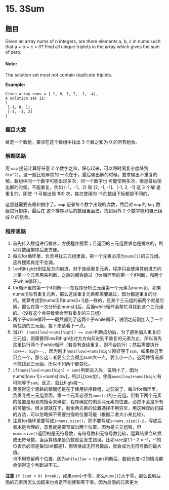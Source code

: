﻿# 15. 3Sum
## 题⽬
Given an array nums of n integers, are there elements a, b, c in nums such that a + b + c = 0? Find
all unique triplets in the array which gives the sum of zero.
#### Note:
The solution set must not contain duplicate triplets.

**Example:**
```
Given array nums = [-1, 0, 1, 2, -1, -4],
A solution set is:
[
 [-1, 0, 1],
 [-1, -1, 2]
]
```
### 题⽬⼤意
给定⼀个数组，要求在这个数组中找出 3 个数之和为 0 的所有组合。
### 解题思路
⽤ `map` 提前计算好任意 2 个数字之和，保存起来，可以将时间复杂度降到 `O(n^2)`。这⼀题⽐较麻烦的
⼀点在于，最后输出解的时候，要求输出不重复的解。数组中同⼀个数字可能出现多次，同⼀个数字也
可能使⽤多次，但是最后输出解的时候，不能重复。例如 [-1，-1，2] 和 [2, -1, -1]、[-1, 2, -1] 这 3 个解
是重复的，即使 -1 可能出现 100 次，每次使⽤的 -1 的数组下标都是不同的。

这⾥就需要去重和排序了。`map` 记录每个数字出现的次数，然后对 `map` 的 `key` 数组进⾏排序，最后在
这个排序以后的数组⾥⾯扫，找到另外 2 个数字能和⾃⼰组成 0 的组合。

### 程序思路
1. 首先传入数组进行排序，方便程序搜索；且返回的三元组要求也是排序的，所以对数组排序后更方便。
2. 每次for循环里，负责寻找三元组里面，第一个元素必须为`nums[i]`的三元组。这样搜索肯定不会漏。
3. `low`和`high`分别往反方向前进，对于连续重复元素，程序只会使用其前进方向上第一个元素用来判断，之后的都会跳过（for循环里的第一个if判断，和两个子while循环）。
4. for循环里的第一个if判断——在程序分析三元组第一个元素为nums\[i\]，如果nums\[i\]后有重复元素，那么这些重复元素都需要跳过，因为都是重复的分析。就算考虑到nums\[i\]和nums\[i+1\]是一样的，且某个三元组的前两个就是它俩，那么在第一次分析到nums\[i\]后，后面while循环会帮忙寻找到这个三元组的。（没有这个会导致集合里有重复的三元组）
5. 两个子while循环——既然都到了这两个子while循环，说明之前刚加入了一个新找到的三元组，接下来请看下一点。
6. 当`if( (nums[low]+nums[high]) == sum)`判断成功后，为了避免加入重复的三元组，则需要将low和high往对方方向前进到不重复的元素为止，所以首先这里执行两个子while循环（若没有连续重复，则不会执行）；然后需要执行`low++; high--;`，因为刚才`nums[low]+nums[high]`刚好等于`sum`，如果你这里只变一个，那么这二者要么会变得比sum大一点，要么小一点，这两种情况都不能找到三元组，所以不如两个都变化。
7. `if(nums[low]+nums[high] < sum)`判断进入后，说明小了，因为nums\[low+1\]>=nums\[low\]，所以让low加1，使得`nums[low]+nums[high]`有可能等于`sum`。反之，就让high减一。
8. 我觉得这个思路的精髓还是在于使用排序数组，之前说了，每次for循环里，负责寻找三元组里面，第一个元素必须为`nums[i]`的三元组。但剩下两个元素的位置是用双向搜索来确定，程序确定的剩余两元素的位置，必然不会是所有的可能性。但关键就在于，剩余两元素的位置选择不用穷举，用这种双向扫描的方法，可以忽略掉不需要扫描的位置可能（根据二者大小来比较）。
9. 注意for循环里要写成`i<nums.size()`，而不要写成`i<nums.size()-2`，写成后者本是合理的，意思就是要预留出两个位置，因为是三元组嘛，但`nums.size()`返回的是无符号数，有符号数和无符号数比较，运算结果会转换成无符号数，当运算结果是负数就会发生错误。比如size是1,1 - 2 = -1，-1的位表示必须是每位bit都是1，但转换成无符号数后，就会成为无符号数的最大值。  
    也不用预留两个位置，因为`while(low < high)`判断后，数组长度<2的情况都会使得这个判断进不去。

**注意** `if (sum < 0) break;`，如果`sum`小于零，那么`nums[i]`大于零，那么说明后面的元素再怎么加起来也肯定不能使和等于零。因为后面的元素更大